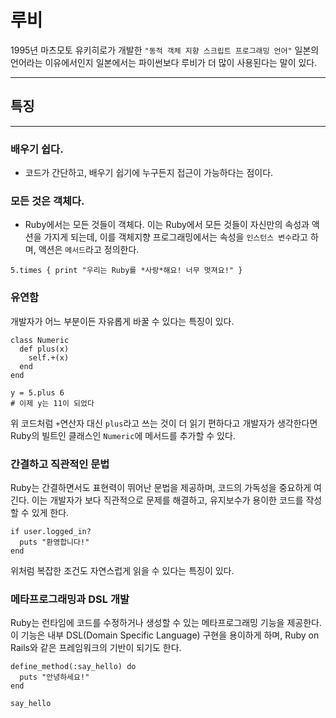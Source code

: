 # **루비**

1995년 마츠모토 유키히로가 개발한 `"동적 객체 지향 스크립트 프로그래밍 언어"`
일본의 언어라는 이유에서인지 일본에서는 파이썬보다 루비가 더 많이 사용된다는 말이 있다.

---

## **특징**

---

### 배우기 쉽다.

- 코드가 간단하고, 배우기 쉽기에 누구든지 접근이 가능하다는 점이다.

### 모든 것은 객체다.

- Ruby에서는 모든 것들이 객체다. 이는 Ruby에서 모든 것들이 자신만의 속성과 액션을 가지게 되는데, 이를 객체지향 프로그래밍에서는 속성을 `인스턴스 변수`라고 하며, 액션은 `메서드`라고 정의한다.

```
5.times { print "우리는 Ruby를 *사랑*해요! 너무 멋져요!" }
```

### 유연함

개발자가 어느 부분이든 자유롭게 바꿀 수 있다는 특징이 있다.

```
class Numeric
  def plus(x)
    self.+(x)
  end
end

y = 5.plus 6
# 이제 y는 11이 되었다
```

위 코드처럼 `+`연산자 대신 `plus`라고 쓰는 것이 더 읽기 편하다고 개발자가 생각한다면 Ruby의 빌트인 클래스인 `Numeric`에 메서드를 추가할 수 있다.

### 간결하고 직관적인 문법

Ruby는 간결하면서도 표현력이 뛰어난 문법을 제공하며, 코드의 가독성을 중요하게 여긴다. 이는 개발자가 보다 직관적으로 문제를 해결하고, 유지보수가 용이한 코드를 작성할 수 있게 한다.

```
if user.logged_in?
  puts "환영합니다!"
end
```

위처럼 복잡한 조건도 자연스럽게 읽을 수 있다는 특징이 있다.

### 메타프로그래밍과 DSL 개발

Ruby는 런타임에 코드를 수정하거나 생성할 수 있는 메타프로그래밍 기능을 제공한다. 이 기능은 내부 DSL(Domain Specific Language) 구현을 용이하게 하며, Ruby on Rails와 같은 프레임워크의 기반이 되기도 한다.

```
define_method(:say_hello) do
  puts "안녕하세요!"
end

say_hello
```
